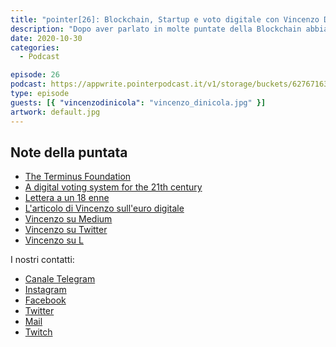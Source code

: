 ```yaml
---
title: "pointer[26]: Blockchain, Startup e voto digitale con Vincenzo Di Nicola"
description: "Dopo aver parlato in molte puntate della Blockchain abbiamo deciso di invitare un ospite d'eccezione, si tratta di Vincenzo di Nicola, CEO di Conio che ci ha accompagnato con il suo entusiasmo in una puntata davvero interessante. Con lui abbiamo parlato della sua avventura americana, della startup Conio, della Blockchain e del voto digitale."
date: 2020-10-30
categories:
  - Podcast

episode: 26
podcast: https://appwrite.pointerpodcast.it/v1/storage/buckets/627671639088838cd12f/files/0bc57c36-0de4-4236-9ae4-49b2098758ec/view?project=6276715aaae4d6008ec9
type: episode
guests: [{ "vincenzodinicola": "vincenzo_dinicola.jpg" }]
artwork: default.jpg
---
```


## Note della puntata

<!-- wp:list -->
<ul><li><a href="https://github.com/theterminusfoundation">The Terminus Foundation</a></li><li><a href="https://www.youtube.com/watch?v=rggGwJ-h7bY&amp;feature=youtu.be">A digital voting system for the 21th century</a></li><li><a href="https://vincenzo.me/lettera-nofilter-a-un-18enne-universita-e-lavoro-a-nudo/">Lettera a un 18 enne</a></li><li><a href="https://24plus.ilsole24ore.com/art/l-avvento-euro-digitale-ecco-vantaggi-e-rischi-spiegati-bene-ADs142x">L'articolo di Vincenzo sull'euro digitale</a></li><li><a href="https://medium.com/@vincenzo">Vincenzo su Medium</a></li><li><a href="https://twitter.com/vincenzo">Vincenzo su Twitter</a></li><li><a href="https://www.linkedin.com/in/dinicola/">Vincenzo su L</a></li></ul>
<!-- /wp:list -->

I nostri contatti:

- [Canale Telegram](https://t.me/PointerPodcast)
- [Instagram](https://www.instagram.com/pointerpodcast/)
- [Facebook](https://www.facebook.com/pointerPodcast/)
- [Twitter](https://twitter.com/PointerPodcast)
- [Mail](info@pointerpodcast.it)
- [Twitch](https://www.twitch.tv/pointerpodcast)
